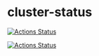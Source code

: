 # cluster-status

[![Actions Status](https://github.com/CoolZeroNL/cluster-status/workflows/Demonstrate%20GitHub%20Actions/badge.svg)](https://github.com/CoolZeroNL/cluster-status/actions)

[![Actions Status](https://github.com/CoolZeroNL/cluster-status/.github/workflows/run.yml/badge.svg)](https://github.com/CoolZeroNL/cluster-status/actions)
